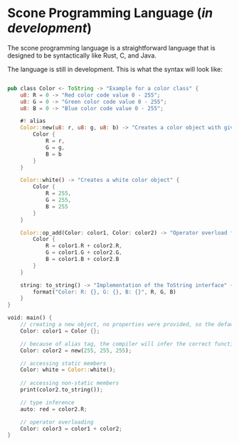 # Scone Programming Language (*in development*)

The scone programming language is a straightforward language that is designed to be syntactically like Rust, C, and Java. 

The language is still in development. This is what the syntax will look like:

```rust 

pub class Color <- ToString -> "Example for a color class" {
    u8: R = 0 -> "Red color code value 0 - 255";
    u8: G = 0 -> "Green color code value 0 - 255";
    u8: B = 0 -> "Blue color code value 0 - 255";

    #! alias
    Color::new(u8: r, u8: g, u8: b) -> "Creates a color object with given RGB values" {
        Color {
            R = r,
            G = g,
            B = b
        }
    }

    Color::white() -> "Creates a white color object" {
        Color {
            R = 255,
            G = 255,
            B = 255
        }
    }

    Color::op_add(Color: color1, Color: color2) -> "Operator overload for adding two colors" {
        Color {
            R = color1.R + color2.R,
            G = color1.G + color2.G,
            B = color1.B + color2.B
        }
    }

    string: to_string() -> "Implementation of the ToString interface" {
        format("Color: R: {}, G: {}, B: {}", R, G, B)
    }
}

void: main() {
    // creating a new object, no properties were provided, so the default values will be used
    Color: color1 = Color {};

    // because of alias tag, the compiler will infer the correct function
    Color: color2 = new(255, 255, 255);

    // accessing static members
    Color: white = Color::white();
    
    // accessing non-static members
    print(color2.to_string());

    // type inference
    auto: red = color2.R; 

    // operator overloading
    Color: color3 = color1 + color2;
}

```
